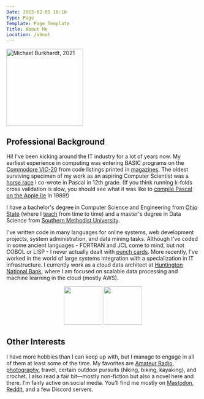 ```yaml
---
Date: 2023-02-05 16:10
Type: Page
Template: Page Template
Title: About Me
Location: /about
---
```


<img alt="Michael Burkhardt, 2021" src="https://mihobu.github.io/mihobu.omg.lol/weblog/about/mb-2021%20(300).jpg" style="width:200px;height:auto;"/>

## Professional Background

Hi! I've been kicking around the IT industry for a lot of years now. My earliest experience in computing was entering BASIC programs on the [Commodore VIC-20](https://oldcomputers.net/vic20.html) from code listings printed in [magazines](https://www.vintage-computer.com/publications.php?compute). The oldest surviving specimen of my work as an aspiring Computer Scientist was a [horse race](https://www.youtube.com/watch?v=ci7r2rHbNiQ) I co-wrote in Pascal in 12th grade. (If you think running k-folds cross validation is slow, you should see what it was like to [compile Pascal on the Apple IIe](https://www.youtube.com/watch?v=2AawRLA25og) in 1989!)

I have a bachelor's degree in Computer Science and Engineering from [Ohio State](https://cse.ohio-state.edu/) (where I [teach](/2021/05/my-prior-teaching-assignments) from time to time) and a master's degree in Data Science from [Southern Methodist University](https://datascience.smu.edu/).

I've written code in many languages for online systems, web development projects, system administration, and data mining tasks. Although I've coded in some ancient languages - FORTRAN and JCL come to mind, but not COBOL or LISP - I never actually dealt with [punch cards](https://mihobu.github.io/mihobu.omg.lol/weblog/about/card.jpg). More recently, I've worked in the world of large systems integration with a specialization in IT infrastructure. I currently work as a cloud data architect at [Huntington National Bank](https://huntington.com/), where I am focused on scalable data processing and machine learning in the cloud (mostly AWS).

<div style="text-align:center">
  <a href="https://www.youracclaim.com/badges/3ecd5939-c52b-4c29-b48c-5c9503b7f30d" target="_blank"><img src="https://mihobu.github.io/mihobu.omg.lol/weblog/about/aws-cert-saa.png" style="display:inline;width:100px;height:auto;margin:0 auto;"></a>
  <a href="https://www.youracclaim.com/badges/2d584be0-279b-42ce-a2e2-7fc6fca06bd1" target="_blank"><img src="https://mihobu.github.io/mihobu.omg.lol/weblog/about/aws-cert-mls.png" style="display:inline;width:100px;height:auto;margin:0 auto;"></a>
</div>

## Other Interests

I have more hobbies than I can keep up with, but I manage to engage in all of them at least some of the time. My favorites are [Amateur Radio](https://qrz.com/db/W8MHB), [photography](https://www.flickr.com/photos/mihobu), travel, certain outdoor pursuits (hiking, biking, kayaking), and crochet. I also read a fair bit—mostly non-fiction but also a novel here and there. I’m fairly active on social media. You’ll find me mostly on [Mastodon](https://social.lol/@mihobu), [Reddit](https://reddit.com/user/mihobu), and a few Discord servers.
